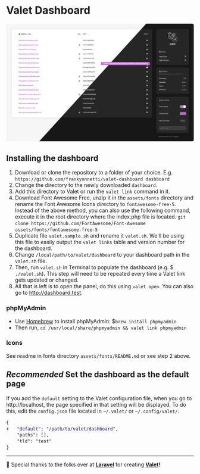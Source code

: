 # Valet Dashboard

![screenshot](assets/img/screenshot-04.png)

## Installing the dashboard

1. Download or clone the repository to a folder of your choice.
E.g. `https://github.com/frankyonnetti/valet-dashboard dashboard`
2. Change the directory to the newly downloaded `dashboard`.
3. Add this directory to Valet or run the `valet link` command in it.
4. Download Font Awesome Free, unzip it in the `assets/fonts` directory and rename the Font Awesome Icons directory to `fontawesome-free-5`.
Instead of the above method, you can also use the following command, execute it in the root directory where the index.php file is located.
`git clone https://github.com/FortAwesome/Font-Awesome assets/fonts/fontawesome-free-5`
3. Duplicate file `valet.sample.sh` and rename it `valet.sh`. We'll be using this file to easily output the `valet links` table and version number for the dashboard.
4. Change `/local/path/to/valet/dashboard` to your dashboard path in the `valet.sh` file.
5. Then, run `valet.sh` in Terminal to populate the dashboard (e.g. $ `./valet.sh`). This step will need to be repeated every time a Valet link gets updated or changed.
6. All that is left is to open the panel, do this using `valet open`. You can also go to http://dashboard.test.

### phpMyAdmin

- Use [Homebrew](https://brew.sh/) to install phpMyAdmin: $`brew install phpmyadmin`
- Then run, `cd /usr/local/share/phpmyadmin && valet link phpmyadmin`


### Icons

See readme in fonts directory `assets/fonts/README.md` or see step 2 above.


## *Recommended* Set the dashboard as the default page
If you add the `default` setting to the Valet configuration file, when you go to http://localhost, the page specified in that setting will be displayed. To do this, edit the `config.json` file located in `~/.valet/` or `~/.config/valet/`.
```diff
{
+   "default": "/path/to/valet/dashboard",
    "paths": [],
    "tld": "test"
}
```

---

🎉 Special thanks to the folks over at **[Laravel](https://laravel.com/)** for creating **[Valet](https://laravel.com/docs/valet)!**
